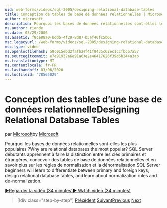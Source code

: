 ```yaml
---
uid: web-forms/videos/sql-2005/designing-relational-database-tables
title: Conception de tables de base de données relationnelles | Microsoft Docs
author: microsoft
description: Pourquoi les bases de données relationnelles sont-elles les plus populaires ? SQL Server débutants apprendront à faire la distinction entre les clés primaires et étrangères, concevoir une base de données relationnelle...
ms.author: riande
ms.date: 03/29/2006
ms.assetid: f8ce88a0-bddb-4f29-8d87-b3af40fc5b61
msc.legacyurl: /web-forms/videos/sql-2005/designing-relational-database-tables
msc.type: video
ms.openlocfilehash: 59c015ebd2fafb24f41f8435c62ec1ccfbc67a57
ms.sourcegitcommit: e7e91932a6e91a63e2e46417626f39d6b244a3ab
ms.translationtype: MT
ms.contentlocale: fr-FR
ms.lasthandoff: 03/06/2020
ms.locfileid: "78565029"
---
```

# <a name="designing-relational-database-tables"></a><span data-ttu-id="d623f-104">Conception des tables d’une base de données relationnelle</span><span class="sxs-lookup"><span data-stu-id="d623f-104">Designing Relational Database Tables</span></span>

<span data-ttu-id="d623f-105">par [Microsoft](https://github.com/microsoft)</span><span class="sxs-lookup"><span data-stu-id="d623f-105">by [Microsoft](https://github.com/microsoft)</span></span>

<span data-ttu-id="d623f-106">Pourquoi les bases de données relationnelles sont-elles les plus populaires ?</span><span class="sxs-lookup"><span data-stu-id="d623f-106">Why are relational databases the most popular?</span></span> <span data-ttu-id="d623f-107">SQL Server débutants apprennent à faire la distinction entre les clés primaires et étrangères, concevoir des tables de base de données relationnelles et en savoir plus sur les règles de normalisation et la dénormalisation.</span><span class="sxs-lookup"><span data-stu-id="d623f-107">SQL Server beginners will learn to differentiate between primary and foreign keys, design relational database tables, and learn about normalization rules and de-normalization.</span></span>

[<span data-ttu-id="d623f-108">&#9654;Regarder la vidéo (34 minutes)</span><span class="sxs-lookup"><span data-stu-id="d623f-108">&#9654; Watch video (34 minutes)</span></span>](https://channel9.msdn.com/Blogs/ASP-NET-Site-Videos/designing-relational-database-tables)

> [!div class="step-by-step"]
> <span data-ttu-id="d623f-109">[Précédent](more-about-column-data-types-and-other-properties.md)
> [Suivant](manipulating-database-data.md)</span><span class="sxs-lookup"><span data-stu-id="d623f-109">[Previous](more-about-column-data-types-and-other-properties.md)
[Next](manipulating-database-data.md)</span></span>
